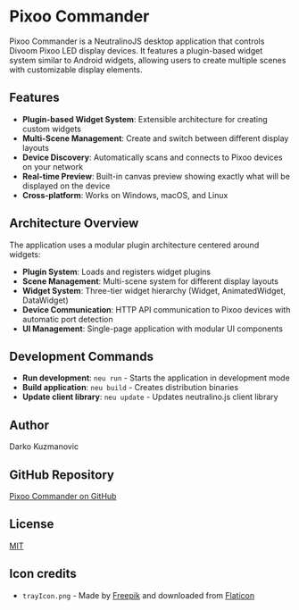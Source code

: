# Pixoo Commander

Pixoo Commander is a NeutralinoJS desktop application that controls Divoom Pixoo LED display devices. It features a plugin-based widget system similar to Android widgets, allowing users to create multiple scenes with customizable display elements.

## Features

- **Plugin-based Widget System**: Extensible architecture for creating custom widgets
- **Multi-Scene Management**: Create and switch between different display layouts
- **Device Discovery**: Automatically scans and connects to Pixoo devices on your network
- **Real-time Preview**: Built-in canvas preview showing exactly what will be displayed on the device
- **Cross-platform**: Works on Windows, macOS, and Linux

## Architecture Overview

The application uses a modular plugin architecture centered around widgets:

- **Plugin System**: Loads and registers widget plugins
- **Scene Management**: Multi-scene system for different display layouts
- **Widget System**: Three-tier widget hierarchy (Widget, AnimatedWidget, DataWidget)
- **Device Communication**: HTTP API communication to Pixoo devices with automatic port detection
- **UI Management**: Single-page application with modular UI components

## Development Commands

- **Run development**: `neu run` - Starts the application in development mode
- **Build application**: `neu build` - Creates distribution binaries
- **Update client library**: `neu update` - Updates neutralino.js client library

## Author

Darko Kuzmanovic

## GitHub Repository

[Pixoo Commander on GitHub](https://github.com/DarkoKuzmanovic/pixoocommander)

## License

[MIT](LICENSE)

## Icon credits

- `trayIcon.png` - Made by [Freepik](https://www.freepik.com) and downloaded from [Flaticon](https://www.flaticon.com)
